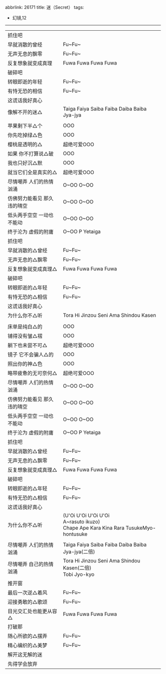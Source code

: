 abbrlink: 26171
title: 迷（Secret）
tags:
  - 幻镜,12
---

|      |      |
|--|--|
|抓住吧|      |
|早就消散的曾经|Fu~Fu~|
|无声无息的飘零|Fu~Fu~|
|反复想象就变成真理|Fuwa Fuwa Fuwa Fuwa|
|破碎吧|      |
|转眼即逝的年轻|Fu~Fu~|
|有恃无恐的相信|Fu~Fu~|
|这谎话我好真心|      |
|像解不开的迷△|Taiga Faiya Saiba Faiba Daiba Baiba Jya-jya|
|      |      |
|苹果剩下半△个|OOO|
|你先吃掉绿△色|OOO|
|樱桃是透明的△|超绝可爱OOO|
|如果 你不打算说△破|OOO|
|我也只好沉△默|OOO|
|就当它们全是真实的△|超绝可爱OOO|
|尽情嘲弄 人们的热情汹涌|O~OO O~OO|
|仿佛努力能看见 那久违的晴空|O~OO O~OO|
|低头两手空空 一动也不能动|O~OO O~OO|
|终于沦为 虚假的附庸|O~OO P Yetaiga|
|抓住吧|      |
|早就消散的△曾经|Fu~Fu~|
|无声无息的△飘零|Fu~Fu~|
|反复想象就变成真理△|Fuwa Fuwa Fuwa Fuwa|
|破碎吧|      |
|转眼即逝的△年轻|Fu~Fu~|
|有恃无恐的△相信|Fu~Fu~|
|这谎话我好真心|      |
|为什么你不△听|Tora Hi Jinzou Seni Ama Shindou Kasen|
|      |      |
|床单是纯白△的|OOO|
|铺得没有皱△褶|OOO|
|躺下也未尝不可△|超绝可爱OOO|
|镜子 它不会骗人△的|OOO|
|照出你的神△色|OOO|
|略带疲惫的无可奈何△|超绝可爱OOO|
|尽情嘲弄 人们的热情汹涌|O~OO O~OO|
|仿佛努力能看见 那久违的晴空|O~OO O~OO|
|低头两手空空 一动也不能动|O~OO O~OO|
|终于沦为 虚假的附庸|O~OO P Yetaiga|
|抓住吧|      |
|早就消散的△曾经|Fu~Fu~|
|无声无息的△飘零|Fu~Fu~|
|反复想象就变成真理△|Fuwa Fuwa Fuwa Fuwa|
|破碎吧|      |
|转眼即逝的△年轻|Fu~Fu~|
|有恃无恐的△相信|Fu~Fu~|
|这谎话我好真心|      |
|为什么你不△听|(U'Oi U'Oi U'Oi U'Oi<br>A~rasuto ikuzo)<br>Chape Ape Kara Kina Rara TusukeMyo-hontusuke|
|      |      |
|尽情嘲弄 人们的热情汹涌|Taiga Faiya Saiba Faiba Daiba Baiba Jya-jya(二倍)|
|尽情嘲弄 自己的热情汹涌|Tora Hi Jinzou Seni Ama Shindou Kasen(二倍)<br>Tobi Jyo-kyo|
|推开窗|      |
|最后一次逆△着风|Fu~Fu~|
|迎接勇敢的△歌颂|Fu~Fu~|
|目光交汇处也能更从容△|Fuwa Fuwa Fuwa Fuwa|
|打破那|      |
|随心所欲的△摆弄|Fu~Fu~|
|精心编织的△美梦|Fu~Fu~|
|解开这无解的迷|      |
|先得学会放弃|      |